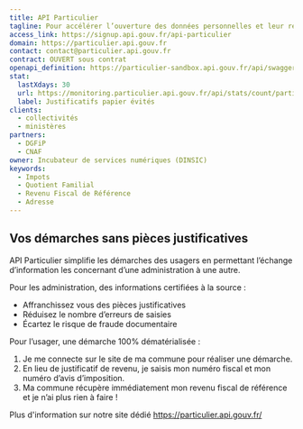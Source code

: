 ```yaml
---
title: API Particulier
tagline: Pour accélérer l’ouverture des données personnelles et leur réutilisation, automatisez vos demandes de pièces justificatives
access_link: https://signup.api.gouv.fr/api-particulier
domain: https://particulier.api.gouv.fr
contact: contact@particulier.api.gouv.fr
contract: OUVERT sous contrat
openapi_definition: https://particulier-sandbox.api.gouv.fr/api/swagger.yaml
stat:
  lastXdays: 30
  url: https://monitoring.particulier.api.gouv.fr/api/stats/count/particulier.api.gouv.fr?range[@timestamp][gte]=now-30d&match[status-code]=200
  label: Justificatifs papier évités
clients:
  - collectivités
  - ministères
partners:
  - DGFiP
  - CNAF
owner: Incubateur de services numériques (DINSIC)
keywords:
  - Impots
  - Quotient Familial
  - Revenu Fiscal de Référence
  - Adresse
---
```



## Vos démarches sans pièces justificatives

API Particulier simplifie les démarches des usagers en permettant l’échange d’information les concernant d’une administration à une autre.

Pour les administration, des informations certifiées à la source :
- Affranchissez vous des pièces justificatives
- Réduisez le nombre d’erreurs de saisies
- Écartez le risque de fraude documentaire

Pour l’usager, une démarche 100% dématérialisée :
1. Je me connecte sur le site de ma commune pour réaliser une démarche.
2. En lieu de justificatif de revenu, je saisis mon numéro fiscal et mon numéro d’avis d’imposition.
3. Ma commune récupère immédiatement mon revenu fiscal de référence et je n’ai plus rien à faire !

Plus d'information sur notre site dédié https://particulier.api.gouv.fr/
